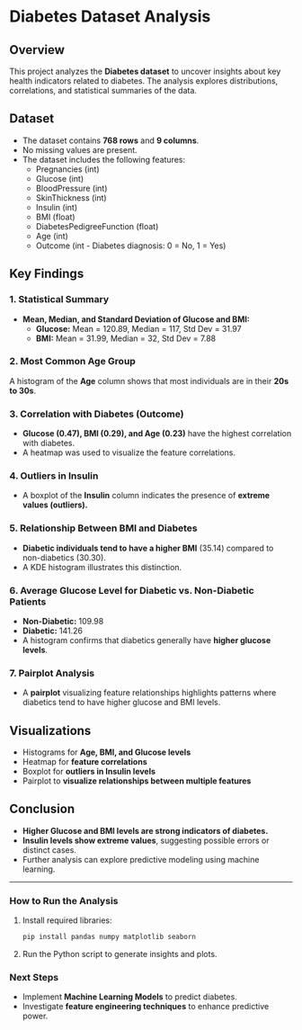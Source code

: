 # Diabetes Dataset Analysis

## Overview
This project analyzes the **Diabetes dataset** to uncover insights about key health indicators related to diabetes. The analysis explores distributions, correlations, and statistical summaries of the data.

## Dataset
- The dataset contains **768 rows** and **9 columns**.
- No missing values are present.
- The dataset includes the following features:
  - Pregnancies (int)
  - Glucose (int)
  - BloodPressure (int)
  - SkinThickness (int)
  - Insulin (int)
  - BMI (float)
  - DiabetesPedigreeFunction (float)
  - Age (int)
  - Outcome (int - Diabetes diagnosis: 0 = No, 1 = Yes)

## Key Findings

### 1. Statistical Summary
- **Mean, Median, and Standard Deviation of Glucose and BMI:**
  - **Glucose:** Mean = 120.89, Median = 117, Std Dev = 31.97
  - **BMI:** Mean = 31.99, Median = 32, Std Dev = 7.88

### 2. Most Common Age Group
A histogram of the **Age** column shows that most individuals are in their **20s to 30s**.

### 3. Correlation with Diabetes (Outcome)
- **Glucose (0.47), BMI (0.29), and Age (0.23)** have the highest correlation with diabetes.
- A heatmap was used to visualize the feature correlations.

### 4. Outliers in Insulin
- A boxplot of the **Insulin** column indicates the presence of **extreme values (outliers).**

### 5. Relationship Between BMI and Diabetes
- **Diabetic individuals tend to have a higher BMI** (35.14) compared to non-diabetics (30.30).
- A KDE histogram illustrates this distinction.

### 6. Average Glucose Level for Diabetic vs. Non-Diabetic Patients
- **Non-Diabetic:** 109.98
- **Diabetic:** 141.26
- A histogram confirms that diabetics generally have **higher glucose levels**.

### 7. Pairplot Analysis
- A **pairplot** visualizing feature relationships highlights patterns where diabetics tend to have higher glucose and BMI levels.

## Visualizations
- Histograms for **Age, BMI, and Glucose levels**
- Heatmap for **feature correlations**
- Boxplot for **outliers in Insulin levels**
- Pairplot to **visualize relationships between multiple features**

## Conclusion
- **Higher Glucose and BMI levels are strong indicators of diabetes.**
- **Insulin levels show extreme values**, suggesting possible errors or distinct cases.
- Further analysis can explore predictive modeling using machine learning.

---
### **How to Run the Analysis**
1. Install required libraries:
   ```bash
   pip install pandas numpy matplotlib seaborn
   ```
2. Run the Python script to generate insights and plots.

### **Next Steps**
- Implement **Machine Learning Models** to predict diabetes.
- Investigate **feature engineering techniques** to enhance predictive power.

